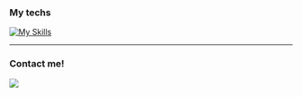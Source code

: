 ### My techs
[![My Skills](https://skillicons.dev/icons?i=react,js,ts,scss,styledcomponents,bootstrap,css,html,git)](https://skillicons.dev)
  
---
  
### Contact me!
<a href="https://www.linkedin.com/in/pauloh-moreira" target="_blank"><img src="https://img.shields.io/badge/-LinkedIn-%230077B5?style=for-the-badge&logo=linkedin&logoColor=white" target="_blank"></a>

